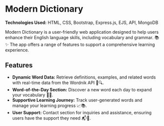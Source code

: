 # Modern Dictionary

**Technologies Used:** HTML, CSS, Bootstrap, Express.js, EJS, API, MongoDB  

Modern Dictionary is a user-friendly web application designed to help users enhance their English language skills, including vocabulary and grammar. 📚✨ The app offers a range of features to support a comprehensive learning experience.

## Features

- **Dynamic Word Data:** Retrieve definitions, examples, and related words with real-time data from the Wordnik API 📖🔍.
- **Word-of-the-Day Section:** Discover a new word each day to expand your vocabulary 📅🆕.
- **Supportive Learning Journey:** Track user-generated words and manage your learning progress 📈📚.
- **User Support:** Contact section for inquiries and assistance, ensuring users have the support they need 📬🤝.
